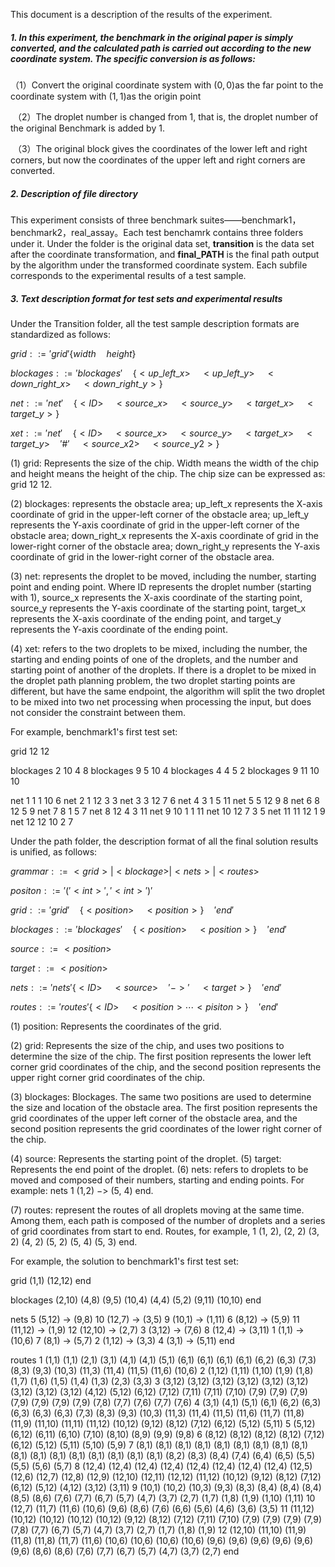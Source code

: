 This document is a description of the results of the experiment.

##### 1. In this experiment, the benchmark in the original paper is simply converted, and the calculated path is carried out according to the new coordinate system. The specific conversion is as follows:

（1）Convert the original coordinate system with $(0,0)$as the far point to the coordinate system with $(1,1)$as the origin point

​     （2）The droplet number is changed from 1, that is, the droplet number of the original Benchmark is added by 1.

​    （3）The original block gives the coordinates of the lower left and right corners, but now the coordinates of the upper left and right corners are converted.

##### 2. Description of file directory

This experiment consists of three benchmark suites——benchmark1，benchmark2，real_assay。Each test benchamrk contains three folders under it. Under the folder is the original data set, **transition** is the data set after the coordinate transformation, and **final_PATH** is the final path output by the algorithm under the transformed coordinate system. Each subfile corresponds to the experimental results of a test sample.

##### 3. Text description format for test sets and experimental results

Under the Transition folder, all the test sample description formats are standardized as follows:

$grid ::= 'grid' \{width \quad height\}$

$blockages ::= 'blockages' \quad \{ <up\_left\_x> \quad <up\_left\_y> \quad <down\_right\_x> \quad <down\_right\_y> \}$

$net ::= 'net' \quad \{ <ID> \quad <source\_x> \quad <source\_y>  \quad <target\_x> \quad <target\_y>    \}$

$xet ::= 'net' \quad \{ <ID> \quad <source\_x> \quad <source\_y>  \quad <target\_x> \quad <target\_y>  \quad '\#'  \quad   <source\_x2> \quad <source\_y2> \}$

(1) grid: Represents the size of the chip. Width means the width of the chip and height means the height of the chip. The chip size can be expressed as: grid 12 12.

(2) blockages: represents the obstacle area; up_left_x represents the X-axis coordinate of grid in the upper-left corner of the obstacle area; up_left_y represents the Y-axis coordinate of grid in the upper-left corner of the obstacle area; down_right_x represents the X-axis coordinate of grid in the lower-right corner of the obstacle area; down_right_y represents the Y-axis coordinate of grid in the lower-right corner of the obstacle area.

(3) net: represents the droplet to be moved, including the number, starting point and ending point. Where ID represents the droplet number (starting with 1), source_x represents the X-axis coordinate of the starting point, source_y represents the Y-axis coordinate of the starting point, target_x represents the X-axis coordinate of the ending point, and target_y represents the Y-axis coordinate of the ending point.

(4) xet: refers to the two droplets to be mixed, including the number, the starting and ending points of one of the droplets, and the number and starting point of another of the droplets. If there is a droplet to be mixed in the droplet path planning problem, the two droplet starting points are different, but have the same endpoint, the algorithm will split the two droplet to be mixed into two net processing when processing the input, but does not consider the constraint between them.

For example, benchmark1's first test set:

grid 12 12

blockages 2 10 4 8
blockages 9 5 10 4
blockages 4 4 5 2
blockages 9 11 10 10

net 1 1 1 10 6
net 2 1 12 3 3
net 3 3 12 7 6
net 4 3 1 5 11
net 5 5 12 9 8
net 6 8 12 5 9
net 7 8 1 5 7
net 8 12 4 3 11
net 9 10 1 1 11
net 10 12 7 3 5
net 11 11 12 1 9
net 12 12 10 2 7

Under the path folder, the description format of all the final solution results is unified, as follows:

$grammar ::= <grid>|<blockage>|<nets>|<routes>$

$positon::='('<int>','<int>')'$

$grid ::= 'grid' \quad \{<position> \quad <position>\} \quad 'end'$ 

$blockages ::= 'blockages' \quad \{ <position> \quad <position> \}\quad 'end'$

$source::=<position>$

$target::=<position>$

$nets ::= 'nets' \{ <ID> \quad <source> \quad '->' \quad <target>  \} \quad 'end'$

$routes ::= 'routes' \{ <ID> \quad <position> \cdots <pisiton> \} \quad 'end'$

(1) position: Represents the coordinates of the grid.

(2) grid: Represents the size of the chip, and uses two positions to determine the size of the chip. The first position represents the lower left corner grid coordinates of the chip, and the second position represents the upper right corner grid coordinates of the chip.

(3) blockages: Blockages. The same two positions are used to determine the size and location of the obstacle area. The first position represents the grid coordinates of the upper left corner of the obstacle area, and the second position represents the grid coordinates of the lower right corner of the chip.

(4) source: Represents the starting point of the droplet.
(5) target: Represents the end point of the droplet.
(6) nets: refers to droplets to be moved and composed of their numbers, starting and ending points. For example: nets 1 (1,2) −> (5, 4) end.

(7) routes: represent the routes of all droplets moving at the same time. Among them, each path is composed of the number of droplets and a series of grid coordinates from start to end. Routes, for example, 1 (1, 2), (2, 2) (3, 2) (4, 2) (5, 2) (5, 4) (5, 3) end.

For example, the solution to benchmark1's first test set:

grid
(1,1) (12,12)
end

blockages
(2,10) (4,8)
(9,5) (10,4)
(4,4) (5,2)
(9,11) (10,10)
end

nets
5 (5,12) -> (9,8)
10 (12,7) -> (3,5)
9 (10,1) -> (1,11)
6 (8,12) -> (5,9)
11 (11,12) -> (1,9)
12 (12,10) -> (2,7)
3 (3,12) -> (7,6)
8 (12,4) -> (3,11)
1 (1,1) -> (10,6)
7 (8,1) -> (5,7)
2 (1,12) -> (3,3)
4 (3,1) -> (5,11)
end

routes
1 (1,1) (1,1) (2,1) (3,1) (4,1) (4,1) (5,1) (6,1) (6,1) (6,1) (6,1) (6,2) (6,3) (7,3) (8,3) (9,3) (10,3) (11,3) (11,4) (11,5) (11,6) (10,6)
2 (1,12) (1,11) (1,10) (1,9) (1,8) (1,7) (1,6) (1,5) (1,4) (1,3) (2,3) (3,3)
3 (3,12) (3,12) (3,12) (3,12) (3,12) (3,12) (3,12) (3,12) (3,12) (4,12) (5,12) (6,12) (7,12) (7,11) (7,11) (7,10) (7,9) (7,9) (7,9) (7,9) (7,9) (7,9) (7,9) (7,8) (7,7) (7,6) (7,7) (7,6)
4 (3,1) (4,1) (5,1) (6,1) (6,2) (6,3) (6,3) (6,3) (6,3) (7,3) (8,3) (9,3) (10,3) (11,3) (11,4) (11,5) (11,6) (11,7) (11,8) (11,9) (11,10) (11,11) (11,12) (10,12) (9,12) (8,12) (7,12) (6,12) (5,12) (5,11)
5 (5,12) (6,12) (6,11) (6,10) (7,10) (8,10) (8,9) (9,9) (9,8)
6 (8,12) (8,12) (8,12) (8,12) (7,12) (6,12) (5,12) (5,11) (5,10) (5,9)
7 (8,1) (8,1) (8,1) (8,1) (8,1) (8,1) (8,1) (8,1) (8,1) (8,1) (8,1) (8,1) (8,1) (8,1) (8,1) (8,1) (8,1) (8,2) (8,3) (8,4) (7,4) (6,4) (6,5) (5,5) (5,5) (5,6) (5,7)
8 (12,4) (12,4) (12,4) (12,4) (12,4) (12,4) (12,4) (12,4) (12,5) (12,6) (12,7) (12,8) (12,9) (12,10) (12,11) (12,12) (11,12) (10,12) (9,12) (8,12) (7,12) (6,12) (5,12) (4,12) (3,12) (3,11)
9 (10,1) (10,2) (10,3) (9,3) (8,3) (8,4) (8,4) (8,4) (8,5) (8,6) (7,6) (7,7) (6,7) (5,7) (4,7) (3,7) (2,7) (1,7) (1,8) (1,9) (1,10) (1,11)
10 (12,7) (11,7) (11,6) (10,6) (9,6) (8,6) (7,6) (6,6) (5,6) (4,6) (3,6) (3,5)
11 (11,12) (10,12) (10,12) (10,12) (10,12) (9,12) (8,12) (7,12) (7,11) (7,10) (7,9) (7,9) (7,9) (7,9) (7,8) (7,7) (6,7) (5,7) (4,7) (3,7) (2,7) (1,7) (1,8) (1,9)
12 (12,10) (11,10) (11,9) (11,8) (11,8) (11,7) (11,6) (10,6) (10,6) (10,6) (10,6) (9,6) (9,6) (9,6) (9,6) (9,6) (9,6) (8,6) (8,6) (7,6) (7,7) (6,7) (5,7) (4,7) (3,7) (2,7)
end

